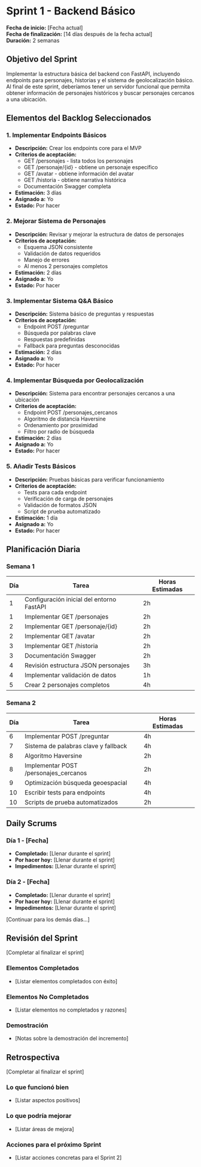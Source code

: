 # Sprint 1 - Backend Básico

**Fecha de inicio:** [Fecha actual]  
**Fecha de finalización:** [14 días después de la fecha actual]  
**Duración:** 2 semanas

## Objetivo del Sprint

Implementar la estructura básica del backend con FastAPI, incluyendo endpoints para personajes, historias y el sistema de geolocalización básico. Al final de este sprint, deberíamos tener un servidor funcional que permita obtener información de personajes históricos y buscar personajes cercanos a una ubicación.

## Elementos del Backlog Seleccionados

### 1. Implementar Endpoints Básicos
- **Descripción:** Crear los endpoints core para el MVP
- **Criterios de aceptación:**
  - GET /personajes - lista todos los personajes
  - GET /personaje/{id} - obtiene un personaje específico
  - GET /avatar - obtiene información del avatar
  - GET /historia - obtiene narrativa histórica
  - Documentación Swagger completa
- **Estimación:** 3 días
- **Asignado a:** Yo
- **Estado:** Por hacer

### 2. Mejorar Sistema de Personajes
- **Descripción:** Revisar y mejorar la estructura de datos de personajes
- **Criterios de aceptación:**
  - Esquema JSON consistente
  - Validación de datos requeridos
  - Manejo de errores
  - Al menos 2 personajes completos
- **Estimación:** 2 días
- **Asignado a:** Yo
- **Estado:** Por hacer

### 3. Implementar Sistema Q&A Básico
- **Descripción:** Sistema básico de preguntas y respuestas
- **Criterios de aceptación:**
  - Endpoint POST /preguntar
  - Búsqueda por palabras clave
  - Respuestas predefinidas
  - Fallback para preguntas desconocidas
- **Estimación:** 2 días
- **Asignado a:** Yo
- **Estado:** Por hacer

### 4. Implementar Búsqueda por Geolocalización
- **Descripción:** Sistema para encontrar personajes cercanos a una ubicación
- **Criterios de aceptación:**
  - Endpoint POST /personajes_cercanos
  - Algoritmo de distancia Haversine
  - Ordenamiento por proximidad
  - Filtro por radio de búsqueda
- **Estimación:** 2 días
- **Asignado a:** Yo
- **Estado:** Por hacer

### 5. Añadir Tests Básicos
- **Descripción:** Pruebas básicas para verificar funcionamiento
- **Criterios de aceptación:**
  - Tests para cada endpoint
  - Verificación de carga de personajes
  - Validación de formatos JSON
  - Script de prueba automatizado
- **Estimación:** 1 día
- **Asignado a:** Yo
- **Estado:** Por hacer

## Planificación Diaria

### Semana 1

| Día | Tarea | Horas Estimadas |
|-----|-------|-----------------|
| 1   | Configuración inicial del entorno FastAPI | 2h |
| 1   | Implementar GET /personajes | 2h |
| 2   | Implementar GET /personaje/{id} | 2h |
| 2   | Implementar GET /avatar | 2h |
| 3   | Implementar GET /historia | 2h |
| 3   | Documentación Swagger | 2h |
| 4   | Revisión estructura JSON personajes | 3h |
| 4   | Implementar validación de datos | 1h |
| 5   | Crear 2 personajes completos | 4h |

### Semana 2

| Día | Tarea | Horas Estimadas |
|-----|-------|-----------------|
| 6   | Implementar POST /preguntar | 4h |
| 7   | Sistema de palabras clave y fallback | 4h |
| 8   | Algoritmo Haversine | 2h |
| 8   | Implementar POST /personajes_cercanos | 2h |
| 9   | Optimización búsqueda geoespacial | 4h |
| 10  | Escribir tests para endpoints | 4h |
| 10  | Scripts de prueba automatizados | 2h |

## Daily Scrums

### Día 1 - [Fecha]
- **Completado:** [Llenar durante el sprint]
- **Por hacer hoy:** [Llenar durante el sprint]
- **Impedimentos:** [Llenar durante el sprint]

### Día 2 - [Fecha]
- **Completado:** [Llenar durante el sprint]
- **Por hacer hoy:** [Llenar durante el sprint]
- **Impedimentos:** [Llenar durante el sprint]

[Continuar para los demás días...]

## Revisión del Sprint

[Completar al finalizar el sprint]

### Elementos Completados
- [Listar elementos completados con éxito]

### Elementos No Completados
- [Listar elementos no completados y razones]

### Demostración
- [Notas sobre la demostración del incremento]

## Retrospectiva

[Completar al finalizar el sprint]

### Lo que funcionó bien
- [Listar aspectos positivos]

### Lo que podría mejorar
- [Listar áreas de mejora]

### Acciones para el próximo Sprint
- [Listar acciones concretas para el Sprint 2]
